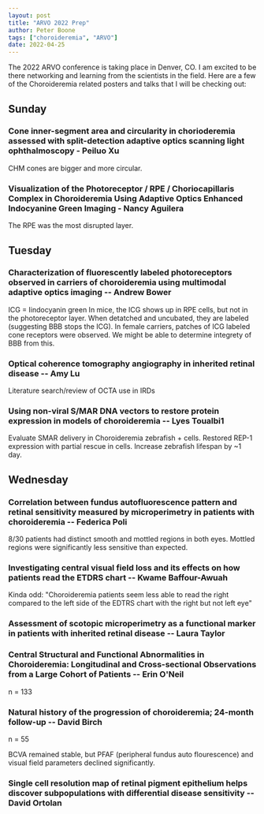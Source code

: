 ```yaml
---
layout: post
title: "ARVO 2022 Prep"
author: Peter Boone
tags: ["choroideremia", "ARVO"]
date: 2022-04-25
---
```


The 2022 ARVO conference is taking place in Denver, CO. I am excited to be there networking and learning from the scientists in the field. Here are a few of the Choroideremia related posters and talks that I will be checking out:

## Sunday

### Cone inner-segment area and circularity in chorioderemia assessed with split-detection adaptive optics scanning light ophthalmoscopy - Peiluo Xu

CHM cones are bigger and more circular. 

### Visualization of the Photoreceptor / RPE / Choriocapillaris Complex in Choroideremia Using Adaptive Optics Enhanced Indocyanine Green Imaging - Nancy Aguilera

The RPE was the most disrupted layer.

## Tuesday

### Characterization of fluorescently labeled photoreceptors observed in carriers of choroideremia using multimodal adaptive optics imaging -- Andrew Bower

ICG = Iindocyanin green
In mice, the ICG shows up in RPE cells, but not in the photoreceptor layer. When detatched and uncubated, they are labeled (suggesting BBB stops the ICG). In female carriers, patches of ICG labeled cone receptors were observed. We might be able to determine integrety of BBB from this. 

### Optical coherence tomography angiography in inherited retinal disease -- Amy Lu

Literature search/review of OCTA use in IRDs

### Using non-viral S/MAR DNA vectors to restore protein expression in models of choroideremia -- Lyes Toualbi1

Evaluate SMAR delivery in Choroideremia zebrafish + cells.
Restored REP-1 expression with partial rescue in cells. Increase zebrafish lifespan by ~1 day. 


## Wednesday

### Correlation between fundus autofluorescence pattern and retinal sensitivity measured by microperimetry in patients with choroideremia -- Federica Poli

8/30 patients had distinct smooth and mottled regions in both eyes. Mottled regions were significantly less sensitive than expected.

### Investigating central visual field loss and its effects on how patients read the ETDRS chart -- Kwame Baffour-Awuah

Kinda odd: "Choroideremia patients seem less able to read the right compared to the left side of the EDTRS chart with the right but not left eye"

### Assessment of scotopic microperimetry as a functional marker in patients with inherited retinal disease -- Laura Taylor

### Central Structural and Functional Abnormalities in Choroideremia: Longitudinal and Cross-sectional Observations from a Large Cohort of Patients -- Erin O'Neil

n = 133

### Natural history of the progression of choroideremia; 24-month follow-up -- David Birch

n = 55

BCVA remained stable, but PFAF (peripheral fundus auto flourescence) and visual field parameters declined significantly. 

### Single cell resolution map of retinal pigment epithelium helps discover subpopulations with differential disease sensitivity -- David Ortolan

